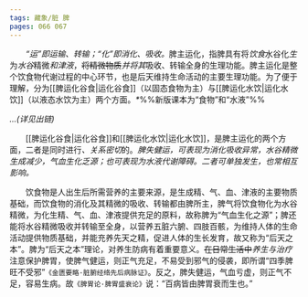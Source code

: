```yaml
---
tags: 藏象/脏 脾
pages: 066 067
---
```

&emsp;&emsp;<dfn>“运”即运输、转输；“化”即消化、吸收。</dfn>脾主运化，指脾具有将<dfn>饮食</dfn>水谷化<dfn>生</dfn>为<dfn>水谷</dfn>精微<dfn>和津液</dfn>，~~将精微物质~~<dfn>并将其</dfn>吸收、转输全身的生理功能。脾主运化是整个饮食物代谢过程的中心环节，也是后天维持生命活动的主要生理功能。为了便于理解，分为[[脾运化谷食|运化谷食]]（以固态食物为主）与[[脾运化水饮|运化水饮]]（以液态水饮为主）两个方面。<dfn>\*</dfn>%%新版课本为“食物”和“水液”%%

*...(详见出链)*

&emsp;&emsp;[[脾运化谷食|运化谷食]]和[[脾运化水饮|运化水饮]]，是脾主运化的两个方面，二者是同时进行<dfn>、关系密切</dfn>的。<dfn>脾失健运，可表现为消化吸收异常，水谷精微生成减少，气血生化乏源；也可表现为水液代谢障碍。二者可单独发生，也常相互影响。</dfn>

&emsp;&emsp;饮食物是人出生后所需营养的主要来源，是生成精、气、血、津液的主要物质基础，而饮食物的消化及其精微的吸收、转输都由脾所主，脾气将饮食物化为水谷精微，为化生精、气、血、津液提供充足的原料，故称脾为“气血生化之源”；脾还能将水谷精微吸收并转输至全身，以营养五脏六腑、四肢百骸，为维持人体的生命活动提供物质基础，并能充养先天之精，促进人体的生长发育，故又称为“后天之本”。脾为“后天之本”理论，对养生防病有着重要意义。~~在日常生活中~~<dfn>养生与治疗</dfn>注意保护脾胃，使脾气健运，则正气充足，不易受到邪气的侵袭，即所谓“四季脾旺不受邪”`《金匮要略·脏腑经络先后病脉证》`。反之，脾失健运，气血亏虚，则正气不足，容易生病。故`《脾胃论·脾胃盛衰论》`说：“百病皆由脾胃衰而生也。”